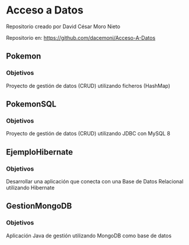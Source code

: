 # Acceso a Datos

Repositorio creado por David César Moro Nieto

Repositorio en: https://github.com/dacemoni/Acceso-A-Datos

## Pokemon
### Objetivos
Proyecto de gestión de datos (CRUD) utilizando ficheros (HashMap)
## PokemonSQL
### Objetivos
Proyecto de gestión de datos (CRUD) utilizando JDBC con MySQL 8
## EjemploHibernate
### Objetivos
Desarrollar una aplicación que conecta con una Base de Datos Relacional utilizando Hibernate
## GestionMongoDB
### Objetivos
Aplicación Java de gestión utilizando MongoDB como base de datos